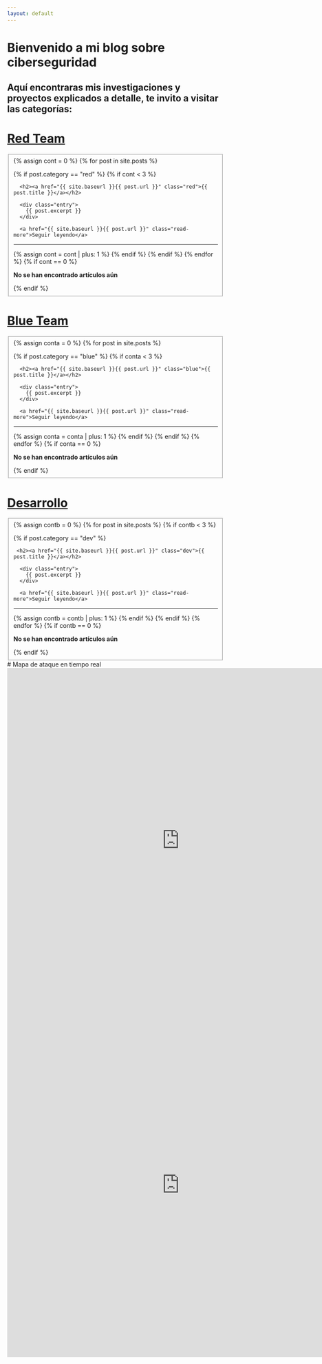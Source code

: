 ```yaml
---
layout: default
---
```

 <div class="col-md-6 col-12">
  
# Bienvenido a mi blog sobre ciberseguridad
## Aquí encontraras mis investigaciones y proyectos explicados a detalle, te invito a visitar las categorías:
<h1><a href="{{ site.baseurl }}/red">Red Team</a></h1>
<fieldset>
<div class="posts">
  {% assign cont = 0 %}
  {% for post in site.posts %}
  
  
 
   {% if post.category == "red" %}
  {% if cont < 3 %}
  <article class="post">

      <h2><a href="{{ site.baseurl }}{{ post.url }}" class="red">{{ post.title }}</a></h2>

      <div class="entry">
        {{ post.excerpt }}
      </div>

      <a href="{{ site.baseurl }}{{ post.url }}" class="read-more">Seguir leyendo</a>
 <hr>
    </article>
  {% assign cont = cont | plus: 1 %}
   {% endif %}
   {% endif %}
  {% endfor %}
  {% if  cont == 0 %}
  <p><strong>No se han encontrado artículos aún</strong></p>
   {% endif %}
  
</div>
</fieldset>

  <h1><a href="{{ site.baseurl }}/blue">Blue Team</a></h1>
<fieldset>
<div class="posts">
  {% assign conta = 0 %}
  {% for post in site.posts %}
  
 
 
   {% if post.category == "blue" %}
  {% if conta < 3 %}
  <article class="post">

      <h2><a href="{{ site.baseurl }}{{ post.url }}" class="blue">{{ post.title }}</a></h2>

      <div class="entry">
        {{ post.excerpt }}
      </div>

      <a href="{{ site.baseurl }}{{ post.url }}" class="read-more">Seguir leyendo</a>
 <hr>
    </article>
  {% assign conta = conta | plus: 1 %}
   {% endif %}
   {% endif %}
  {% endfor %}
  {% if conta == 0 %}
 <p><strong>No se han encontrado artículos aún</strong></p>
   {% endif %}
  </div>
 </fieldset>

  <h1><a href="{{ site.baseurl }}/dev">Desarrollo</a></h1>
  <fieldset>
<div class="posts">
  {% assign contb = 0 %}
  {% for post in site.posts %}
  {% if contb < 3 %}
 
 
   {% if post.category == "dev" %}
  <article class="post">

     <h2><a href="{{ site.baseurl }}{{ post.url }}" class="dev">{{ post.title }}</a></h2>

      <div class="entry">
        {{ post.excerpt }}
      </div>

      <a href="{{ site.baseurl }}{{ post.url }}" class="read-more">Seguir leyendo</a>
 <hr>
    </article>
  {% assign contb = contb | plus: 1 %}
   {% endif %}
  {% endif %}
  {% endfor %}
 {% if contb == 0 %}
<p><strong>No se han encontrado artículos aún</strong></p>
   {% endif %}
</div>
</fieldset>
</div>
<div class="col-md-6 col-12">
# Mapa de ataque en tiempo real
<iframe loading="lazy" src="https://threatmap.fortiguard.com/" style="border:0px #ffffff none;width: 800px; height: 800px;" name="myiFrame" scrolling="no" frameborder="0" marginheight="0px" marginwidth="0px" allowfullscreen data-rocket-lazyload="fitvidscompatible" data-lazy-src="https://threatmap.fortiguard.com/" data-ll-status="loaded" class="entered lazyloaded h-50 w-100"></iframe><noscript><iframe src="https://threatmap.fortiguard.com/" style="border:0px #ffffff none;width: 800px;height: 800px;" name="myiFrame" scrolling="no" frameborder="0" marginheight="0px" marginwidth="0px" allowfullscreen></iframe></noscript>
</div>
